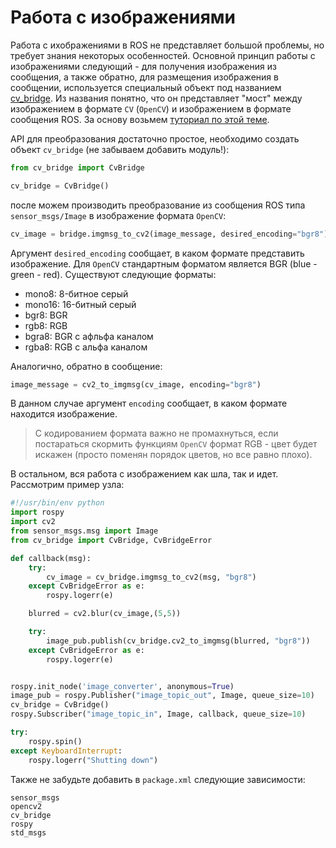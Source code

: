 # Работа с изображениями

Работа с ихображениями в ROS не представляет большой проблемы, но требует знания некоторых особенностей. Основной принцип работы с изображениями следующий - для получения изображения из сообщения, а также обратно, для размещения изображения в сообщении, используется специальный объект под названием [cv_bridge](http://docs.ros.org/kinetic/api/cv_bridge/html/python/). Из названия понятно, что он представляет "мост" между изображением в формате `CV` (`OpenCV`) и изображением в формате сообщения ROS. За основу возьмем [туториал по этой теме](http://wiki.ros.org/cv_bridge/Tutorials/ConvertingBetweenROSImagesAndOpenCVImagesPython).

API для преобразования достаточно простое, необходимо создать объект `cv_bridge` (не забываем добавить модуль!):
```python
from cv_bridge import CvBridge

cv_bridge = CvBridge()
```
после можем производить преобразование из сообщения ROS типа `sensor_msgs/Image` в изображение формата `OpenCV`:
```python
cv_image = bridge.imgmsg_to_cv2(image_message, desired_encoding="bgr8")
```
Аргумент `desired_encoding` сообщает, в каком формате представить изображение. Для `OpenCV` стандартным форматом является BGR (blue - green - red). Существуют следующие форматы:
- mono8: 8-битное серый
- mono16: 16-битный серый
- bgr8: BGR
- rgb8: RGB
- bgra8: BGR с афльфа каналом
- rgba8: RGB с альфа каналом

Аналогично, обратно в сообщение:
```python
image_message = cv2_to_imgmsg(cv_image, encoding="bgr8")
```
В данном случае аргумент `encoding` сообщает, в каком формате находится изображение.

> С кодированием формата важно не промахнуться, если постараться скормить функциям `OpenCV` формат RGB - цвет будет искажен (просто поменян порядок цветов, но все равно плохо).

В остальном, вся работа с изображением как шла, так и идет. Рассмотрим пример узла:
```python
#!/usr/bin/env python
import rospy
import cv2
from sensor_msgs.msg import Image
from cv_bridge import CvBridge, CvBridgeError

def callback(msg):
    try:
        cv_image = cv_bridge.imgmsg_to_cv2(msg, "bgr8")
    except CvBridgeError as e:
        rospy.logerr(e)

    blurred = cv2.blur(cv_image,(5,5))

    try:
        image_pub.publish(cv_bridge.cv2_to_imgmsg(blurred, "bgr8"))
    except CvBridgeError as e:
        rospy.logerr(e)


rospy.init_node('image_converter', anonymous=True)
image_pub = rospy.Publisher("image_topic_out", Image, queue_size=10)
cv_bridge = CvBridge()
rospy.Subscriber("image_topic_in", Image, callback, queue_size=10)

try:
    rospy.spin()
except KeyboardInterrupt:
    rospy.logerr("Shutting down")
```


Также не забудьте добавить в `package.xml` следующие зависимости:
```
sensor_msgs
opencv2
cv_bridge
rospy
std_msgs
```



